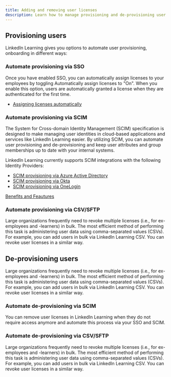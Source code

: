 ```yaml
---
title: Adding and removing user licenses
description: Learn how to manage provisioning and de-provisioning user licenses.
---
```


## Provisioning users

LinkedIn Learning gives you options to automate user provisioning, onboarding in different ways:

### Automate provisioning via SSO

Once you have enabled SSO, you can automatically assign licenses to your employees by toggling Automatically assign licenses to "On". When you enable this option, users are automatically granted a license when they are authenticated for the first time.

* [Assigning licenses automatically](https://learn.microsoft.com/en-us/linkedin/learning/sso-auth/sso-docs/sso-implementation#assigning-licenses)

### Automate provisioning via SCIM

The System for Cross-domain Identity Management (SCIM) specification is designed to make managing user identities in cloud-based applications and services like LinkedIn Learning easier. By utilizing SCIM, you can automate user provisioning and de-provisioning and keep user attributes and group memberships up to date with your internal systems.

LinkedIn Learning currently supports SCIM integrations with the following Identity Providers:

* [SCIM provisioning via Azure Active Directory](https://learn.microsoft.com/en-us/linkedin/learning/user-and-attribute-management/user-attribute-mgmt-docs/azure-ad-auto-provisioning)
* [SCIM provisioning via Okta](https://learn.microsoft.com/en-us/linkedin/learning/user-and-attribute-management/user-attribute-mgmt-docs/okta-scim)
* [SCIM provisioning via OneLogin](https://learn.microsoft.com/en-us/linkedin/learning/user-and-attribute-management/user-attribute-mgmt-docs/onelogin-scim)

[Benefits and Feautures](https://learn.microsoft.com/en-us/linkedin/learning/user-and-attribute-management/user-attribute-mgmt-docs/scim)

### Automate provisioning via CSV/SFTP

Large organizations frequently need to revoke multiple licenses (i.e., for ex-employees and -learners) in bulk. The most efficient method of performing this task is administering user data using comma-separated values (CSVs). For example, you can add users in bulk via LinkedIn Learning CSV. You can revoke user licenses in a similar way.

## De-provisioning users

Large organizations frequently need to revoke multiple licenses (i.e., for ex-employees and -learners) in bulk. The most efficient method of performing this task is administering user data using comma-separated values (CSVs). For example, you can add users in bulk via LinkedIn Learning CSV. You can revoke user licenses in a similar way.

### Automate de-provisioning via SCIM

You can remove user licenses in LinkedIn Learning when they do not require access anymore and automate this process via your SSO and SCIM.

### Automate de-provisioning via CSV/SFTP

Large organizations frequently need to revoke multiple licenses (i.e., for ex-employees and -learners) in bulk. The most efficient method of performing this task is administering user data using comma-separated values (CSVs). For example, you can add users in bulk via LinkedIn Learning CSV. You can revoke user licenses in a similar way.

